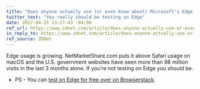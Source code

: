 ```yaml
---
title: "Does anyone actually use (or even know about) Microsoft's Edge browser?"
twitter_text: "You really should be testing on Edge"
date: 2017-04-25 13:27:43 -04:00
ref_url: https://www.zdnet.com/article/does-anyone-actually-use-or-even-know-about-microsofts-edge-browser/
in_reply_to: https://www.zdnet.com/article/does-anyone-actually-use-or-even-know-about-microsofts-edge-browser/
ref_source: ZDNet
---
```


Edge usage is growing. NetMarketShare.com puts it above Safari usage on macOS and the U.S. government websites have seen more than 98 million visits in the last 3 months alone. If you’re not testing on Edge you should be.

- PS - You can [test on Edge for free over on Browserstack](https://blogs.windows.com/msedgedev/2017/03/30/free-edge-testing-browserstack/).